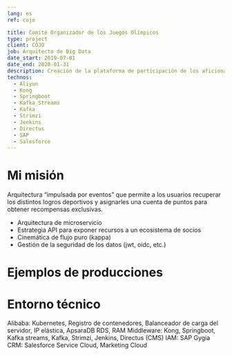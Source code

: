 ```yaml
---
lang: es
ref: cojo

title: Comité Organizador de los Juegos Olímpicos
type: project
client: COJO
job: Arquitecto de Big Data 
date_start: 2019-07-01
date_end: 2020-01-31
description: Creación de la plataforma de participación de los aficionados “Le Club 2020” en torno a los Juegos Olímpicos.
technos:
  - Aliyun
  - Kong
  - Springboot
  - Kafka_Streams
  - Kafka
  - Strimzi
  - Jenkins
  - Directus
  - SAP
  - Salesforce
---
```

# Mi misión
Arquitectura “impulsada por eventos” que permite a los usuarios recuperar los distintos logros deportivos y asignarles una cuenta de puntos para obtener recompensas exclusivas.
- Arquitectura de microservicio 
- Estrategia API para exponer recursos a un ecosistema de socios
- Cinemática de flujo puro (kappa)
- Gestión de la seguridad de los datos (jwt, oidc, etc.)

# Ejemplos de producciones

# Entorno técnico
Alibaba: Kubernetes, Registro de contenedores, Balanceador de carga del servidor, IP elástica, ApsaraDB RDS, RAM
Middleware: Kong, Springboot, Kafka streams, Kafka, Strimzi, Jenkins, Directus (CMS)
IAM: SAP Gygia
CRM: Salesforce Service Cloud, Marketing Cloud